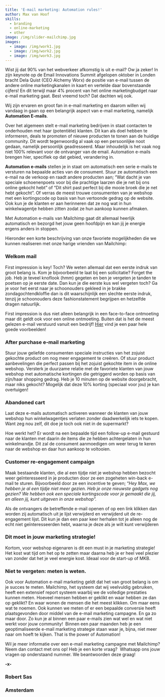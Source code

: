 ```yaml
---
title: 'E-mail marketing: Automation rules!'
author: Max van Hoof
skills:
  - branding
  - online-marketing
  - other
image: /img/slider-mailchimp.jpg
images:
  - image: /img/work1.jpg
  - image: /img/work2.jpg
  - image: /img/work3.jpg
---
```



Wist jij dat 90% van het webverkeer afkomstig is uit e-mail? Ow ja zeker! In zijn keynote op de Email Innovations Summit afgelopen oktober in Londen bracht Dela Quist (CEO Alchemy Worx) de positie van e-mail tussen de andere online marketingkanalen in kaart en vertelde daar bovenstaande cijfers! En dit terwijl maar 4% procent van het online marketingbudget naar e-mail marketing gaat. Best vreemd toch? Dat dachten wij ook.

Wij zijn ervaren en groot fan in e-mail marketing en daarom willen wij vandaag in gaan op een belangrijk aspect van e-mail marketing, namelijk **Automation E-mails**.

Over het algemeen stelt e-mail marketing bedrijven in staat contacten te onderhouden met haar (potenti&euml;le) klanten. Dit kan als doel hebben te informeren, deals te promoten of nieuwe producten te tonen aan de huidige community. Dit wordt tegenwoordig al vaak op een persoonlijke noot gedaan, namelijk persoonlijk geadresseerd. Maar inhoudelijk is het vaak nog niet 100% relevant voor de ontvanger van de email. Automation e-mails brengen hier, specifiek op dat gebied, verandering in.

**Automation e-mails** stellen je in staat om automatisch een serie e-mails te versturen na bepaalde acties van de consument. Stuur ze automatisch een e-mail na de verkoop en raadt andere producten aan; “Wat dacht je van speciale schoenenpoets voor bij die prachtige laarzen die je net bij ons online gekocht hebt” of “Dit shirt past perfect bij die mooie broek die je net hebt gekocht”. Of verras de meest trouwe consumenten van je webshop met een kortingscode op basis van hun vertoonde gedrag op de website. Ook kun je de klanten er aan herinneren dat ze nog wat in hun winkelwagentje hebben zitten zodat ze hun aankoop kunnen afmaken.

Met Automation e-mails van Mailchimp gaat dit allemaal heerlijk automatisch en bezorgd het jouw geen hoofdpijn en kan jij je energie ergens anders in stoppen.

Hieronder een korte beschrijving van onze favoriete mogelijkheden die we kunnen realiseren met onze harige vrienden van Mailchimp:

### **Welkom mail**

First impression is key! Toch? We weten allemaal dat een eerste indruk van groot belang is. Kom je bijvoorbeeld te laat bij een sollicitatie? Forget the job. Heb je teveel knoflook (hmm) gegeten en ben je vergeten je tanden te poetsen op je eerste date. Dan kun je die eerste kus wel vergeten toch? Ga je voor het eerst naar je schoonouders gekleed in je brakke zondagochtendkloffie dan is dit waarschijnlijk een slechte eerste indruk, tenzij je schoonouders deze fashionstatement begrijpen en hetzelfde dragen natuurlijk.

First impression is dus niet alleen belangrijk in een face-to-face ontmoeting maar dit geldt ook voor een online ontmoeting. Buiten dat is het de meest gelezen e-mail verstuurd vanuit een bedrijf! [Hier](https://blog.hubspot.com/marketing/welcome-email-examples#sm.0000of0x8n144sdrls0hp3n557a38) vind je een paar hele goede voorbeelden!

### **After purchase e-mail marketing**

Stuur jouw geliefde consumenten speciale instructies van het zojuist gekochte product om nog meer engagement te cre&euml;ren. Of stuur product aanbevelingen die perfect passen bij het zojuist gekochte item in de online webshop. Versterk je duurzame relatie met de favoriete klanten van jouw webshop met automatische kortingen die getriggerd worden op basis van zijn/haar shopping gedrag. Heb je 10 minuten op de website doorgebracht, maar niks gekocht? Mogelijk dat deze 10% korting (speciaal voor jou) je kan overtuigen!

### **Abandoned cart**

Laat deze e-mails automatisch activeren wanneer de klanten van jouw webshop hun winkelwagentjes verlaten zonder daadwerkelijk iets te kopen. Want zeg nou zelf, dit doe je toch ook niet in de supermarkt?

Hoe werkt het? Er wordt na een bepaalde tijd een follow-up e-mail gestuurd naar de klanten met daarin de items die ze hebben achtergelaten in hun winkelmandje. Dit zal de consument aanmoedigen om weer terug te keren naar de webshop en daar hun aankoop te voltooien.

### **Customer re-engagement campaign**

Maak bestaande klanten, die al een tijdje niet je webshop hebben bezocht weer ge&iuml;nteresseerd in je producten door ze een zogeheten win-back e-mail te sturen. Bijvoorbeeld door ze een incentive te geven; “*Hey Max, we hebben je al een tijdje niet meer gezien. Heb je onze nieuwste gadgets nog gezien? We hebben ook een speciale kortingscode voor je gemaakt die jij, en alleen jij, kunt uitgeven in onze webshop”.*

Als de ontvangers de betreffende e-mail openen of op een link klikken dan worden zij automatisch uit je lijst verwijderd en verwijderd uit de re-engagement lijst. Dit kun je dan een paar keer herhalen tot je alleen nog de echt niet ge&iuml;nteresseerden hebt, waarna je deze als je wilt kunt verwijderen

### **Dit moet in jouw marketing strategie!**

Kortom, voor webshop eigenaren is dit een must in je marketing strategie! Het kost wat tijd om het op te zetten maar daarna heb je er heel veel plezier van zonder dat het je veel energie kost. Ideaal voor de start-up of MKB.

### **Niet te vergeten: meten is weten.**

Ook voor Automation e-mail marketing geldt dat het van groot belang is om je succes te meten. Mailchimp, het systeem dat wij veelvuldig gebruiken, heeft een extensief report systeem waarbij we de volledige prestaties kunnen meten. Hoeveel mensen hebben er geklikt en waar hebben ze dan op geklikt? En waar wonen de mensen die het meest klikken. Om maar eens wat te noemen. Ook kunnen we meten of er een bepaalde conversie heeft plaatsgevonden door middel van de e-mail marketing campagne. En ga zo maar door. Zo kun je al binnen een paar e-mails zien wat wel en wat niet werkt voor jouw community! &nbsp;Binnen een paar maanden heb je een geoptimaliseerde e-mail marketing strategie staan waar je, bijna, niet meer naar om hoeft te kijken. That is the power of Automation!

Wil je meer informatie over een e-mail marketing campagne met Mailchimp? Neem dan contact met ons op! Heb je een korte vraag?&nbsp; Whatsapp ons jouw vragen op onderstaand nummer. We beantwoorden deze graag!

**-x-**

### Robert Sas

### Amsterdam